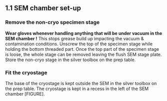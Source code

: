 ## 1.1 SEM chamber set-up
### Remove the non-cryo specimen stage
**Wear gloves whenever handling anything that will be under vacuum in the SEM chamber !** 
This stops grease build up impacting the vacuum & contamination conditions.
Unscrew the top of the specimen stage while holding the bottom threaded part. Once the top part of the specimen stage is loose, the whole stage can be removed leaving the flush SEM stage plate.
Store the non-cryo stage in the silver toolbox on the prep table.
### Fit the cryostage
The base of the cryostage is kept outside the SEM in the silver toolbox on the prep table. The cryostage is kept in a recess in the left of the SEM chamber [FIGURE].  
